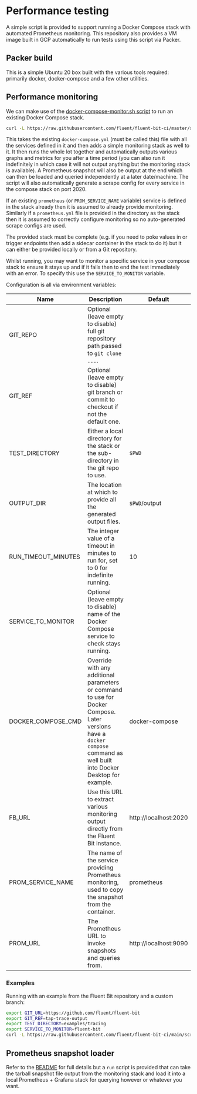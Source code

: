 # Performance testing

A simple script is provided to support running a Docker Compose stack with automated Prometheus monitoring.
This repository also provides a VM image built in GCP automatically to run tests using this script via Packer.

## Packer build

This is a simple Ubuntu 20 box built with the various tools required: primarily docker, docker-compose and a few other utilities.

## Performance monitoring

We can make use of the [docker-compose-monitor.sh script](../scripts/docker-compose-monitor.sh) to run an existing Docker Compose stack.

```bash
curl -L https://raw.githubusercontent.com/fluent/fluent-bit-ci/master/scripts/docker-compose-monitor.sh | bash
```

This takes the existing `docker-compose.yml` (must be called this) file with all the services defined in it and then adds a simple monitoring stack as well to it.
It then runs the whole lot together and automatically outputs various graphs and metrics for you after a time period (you can also run it indefinitely in which case it will not output anything but the monitoring stack is available).
A Prometheus snapshot will also be output at the end which can then be loaded and queried independently at a later date/machine.
The script will also automatically generate a scrape config for every service in the compose stack on port 2020.

If an existing `prometheus` (or `PROM_SERVICE_NAME` variable) service is defined in the stack already then it is assumed to already provide monitoring.
Similarly if a `prometheus.yml` file is provided in the directory as the stack then it is assumed to correctly configure monitoring so no auto-generated scrape configs are used.

The provided stack must be complete (e.g. if you need to poke values in or trigger endpoints then add a sidecar container in the stack to do it) but it can either be provided locally or from a Git repository.

Whilst running, you may want to monitor a specific service in your compose stack to ensure it stays up and if it fails then to end the test immediately with an error. To specify this use the `SERVICE_TO_MONITOR` variable.

Configuration is all via environment variables:

|Name|Description|Default|
|----|-----------|-------|
|GIT_REPO|Optional (leave empty to disable) full git repository path passed to `git clone ...`.||
|GIT_REF|Optional (leave empty to disable) git branch or commit to checkout if not the default one.||
|TEST_DIRECTORY|Either a local directory for the stack or the sub-directory in the git repo to use.|`$PWD`|
|OUTPUT_DIR|The location at which to provide all the generated output files.|`$PWD`/output|
|RUN_TIMEOUT_MINUTES|The integer value of a timeout in minutes to run for, set to 0 for indefinite running.|10|
|SERVICE_TO_MONITOR|Optional (leave empty to disable) name of the Docker Compose service to check stays running.||
|DOCKER_COMPOSE_CMD|Override with any additional parameters or command to use for Docker Compose. Later versions have a `docker compose` command as well built into Docker Desktop for example.|docker-compose|
|FB_URL|Use this URL to extract various monitoring output directly from the Fluent Bit instance.|http://localhost:2020|
|PROM_SERVICE_NAME|The name of the service providing Prometheus monitoring, used to copy the snapshot from the container.|prometheus|
|PROM_URL|The Prometheus URL to invoke snapshots and queries from.|http://localhost:9090|

### Examples

Running with an example from the Fluent Bit repository and a custom branch:

```bash
export GIT_URL=https://github.com/fluent/fluent-bit
export GIT_REF=tap-trace-output
export TEST_DIRECTORY=examples/tracing
export SERVICE_TO_MONITOR=fluent-bit
curl -L https://raw.githubusercontent.com/fluent/fluent-bit-ci/main/scripts/docker-compose-monitor.sh | bash
```

## Prometheus snapshot loader

Refer to the [README](./helpers/prometheus-snapshot-loader/README.md) for full details but a `run` script is provided that can take the tarball snapshot file output from the monitoring stack and load it into a local Prometheus + Grafana stack for querying however or whatever you want.
